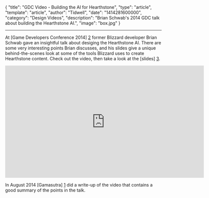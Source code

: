 
{
	"title": "GDC Video - Building the AI for Hearthstone",
	"type": "article",
	"template": "article",
	"author": "Tidwell",
	"date": "1414281600000",
	"category": "Design Videos",
	"description": "Brian Schwab's 2014 GDC talk about building the Hearthstone AI.",
	"image": "box.jpg"
}

---
At [Game Developers Conference 2014] [2] former Blizzard developer Brian Schwab gave an insightful talk about desiging the Hearthstone AI.  There are some very interesting points Brian discusses, and his slides give a unique behind-the-scenes look at some of the tools Blizzard uses to create Hearthstone content.  Check out the video, then take a look at the [slides] [3].

<iframe src="http://evt.dispeak.com/ubm/gdc/sf14/player.html?xml=201403828055_IXOC.xml&token=3c6c000ab0766078310c" width="640" height="360" scrolling="no" frameborder="0" marginheight="0" marginwidth="0"></iframe>

In August 2014 [Gamasutra] [1] did a write-up of the video that contains a good summary of the points in the talk.

 [1]: http://www.gamasutra.com/view/news/224101/Video_Building_the_AI_for_Hearthstone.php "Gamasutra"
 [2]: http://www.gdcvault.com/search.php#&category=free&firstfocus=&keyword=hearthstone+ai&conference_id= "Game Developers Conference"
 [3]: http://www.gdcvault.com/play/1019998/AI-Postmortem "Slides from the talk"